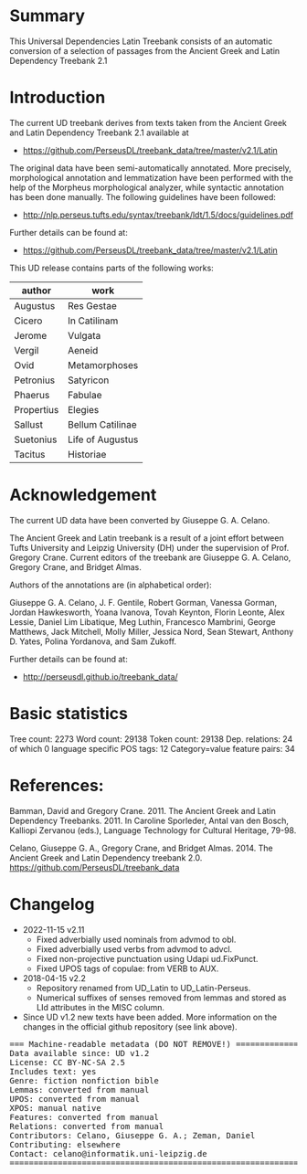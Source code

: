 # Summary

This Universal Dependencies Latin Treebank consists of an automatic
conversion of a selection of passages from the Ancient Greek and Latin
Dependency Treebank 2.1

# Introduction

The current UD treebank derives from texts taken from
the Ancient Greek and Latin Dependency Treebank 2.1 available at

* https://github.com/PerseusDL/treebank_data/tree/master/v2.1/Latin

The original data have been semi-automatically annotated. More precisely,
morphological annotation and lemmatization have been performed with the help of
the Morpheus morphological analyzer, while syntactic annotation has been done
manually. The following guidelines have been followed:

* http://nlp.perseus.tufts.edu/syntax/treebank/ldt/1.5/docs/guidelines.pdf

Further details can be found at:

* https://github.com/PerseusDL/treebank_data/tree/master/v2.1/Latin

This UD release contains parts of the following works:

| author | work |
| --- | --- |
| Augustus | Res Gestae |
| Cicero | In Catilinam |
| Jerome | Vulgata |
| Vergil | Aeneid |
| Ovid | Metamorphoses |
| Petronius | Satyricon |
| Phaerus | Fabulae |
| Propertius | Elegies |
| Sallust | Bellum Catilinae |
| Suetonius | Life of Augustus |
| Tacitus | Historiae |


# Acknowledgement

The current UD data have been converted by Giuseppe G. A. Celano.

The Ancient Greek and Latin treebank is a result of a joint effort between
Tufts University and Leipzig University (DH) under the supervision of Prof.
Gregory Crane. Current editors of the treebank are Giuseppe G. A. Celano,
Gregory Crane, and Bridget Almas.

Authors of the annotations are (in alphabetical order):

Giuseppe G. A. Celano, J. F. Gentile, Robert Gorman, Vanessa Gorman,
Jordan Hawkesworth, Yoana Ivanova, Tovah Keynton, Florin Leonte, Alex Lessie,
Daniel Lim Libatique, Meg Luthin, Francesco Mambrini, George Matthews,
Jack Mitchell, Molly Miller, Jessica Nord, Sean Stewart, Anthony D. Yates,
Polina Yordanova, and Sam Zukoff.

Further details can be found at:

* http://perseusdl.github.io/treebank_data/

# Basic statistics

Tree count:  2273
Word count:  29138
Token count: 29138
Dep. relations: 24 of which 0 language specific
POS tags: 12
Category=value feature pairs: 34

# References:

Bamman, David and Gregory Crane. 2011. The Ancient Greek and Latin Dependency
Treebanks. 2011. In Caroline Sporleder, Antal van den Bosch, Kalliopi Zervanou
(eds.), Language Technology for Cultural Heritage, 79-98.

Celano, Giuseppe G. A., Gregory Crane, and Bridget Almas. 2014.
The Ancient Greek and Latin Dependency treebank 2.0. https://github.com/PerseusDL/treebank_data

# Changelog

* 2022-11-15 v2.11
  * Fixed adverbially used nominals from advmod to obl.
  * Fixed adverbially used verbs from advmod to advcl.
  * Fixed non-projective punctuation using Udapi ud.FixPunct.
  * Fixed UPOS tags of copulae: from VERB to AUX.
* 2018-04-15 v2.2
  * Repository renamed from UD_Latin to UD_Latin-Perseus.
  * Numerical suffixes of senses removed from lemmas and stored as LId attributes in the MISC column.
* Since UD v1.2 new texts have been added. More information on the changes in the official github repository (see link above).



<pre>
=== Machine-readable metadata (DO NOT REMOVE!) ================================
Data available since: UD v1.2
License: CC BY-NC-SA 2.5
Includes text: yes
Genre: fiction nonfiction bible
Lemmas: converted from manual
UPOS: converted from manual
XPOS: manual native
Features: converted from manual
Relations: converted from manual
Contributors: Celano, Giuseppe G. A.; Zeman, Daniel
Contributing: elsewhere
Contact: celano@informatik.uni-leipzig.de
===============================================================================
</pre>
